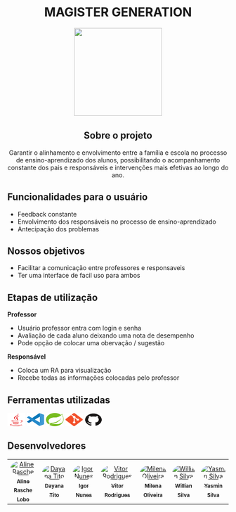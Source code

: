 <h1 align="center">MAGISTER GENERATION</h1> 
<div align=center>

<img src="https://cdn.discordapp.com/attachments/964244719741841438/964257096990339142/unknown.png" width=200px height=200px>


## Sobre o projeto 
<p>
Garantir o alinhamento e envolvimento entre a família e escola no processo de ensino-aprendizado dos alunos, possibilitando o acompanhamento constante dos pais e responsáveis e intervenções mais efetivas ao longo do ano.
</p> 

</div>

## Funcionalidades para o usuário 

* Feedback constante
* Envolvimento dos responsáveis no processo de ensino-aprendizado
* Antecipação dos problemas

## Nossos objetivos 

* Facilitar a comunicação entre professores e responsaveis
* Ter uma interface de facil uso para ambos

## Etapas de utilização

<b align="center" >
Professor 
</b>
  
* Usuário professor entra com login e senha
* Avaliação de cada aluno deixando uma nota de desempenho
* Pode opção de colocar uma obervação / sugestão

<b align="center" >
Responsável 
</b>

* Coloca um RA para visualização
* Recebe todas as informações colocadas pelo professor

## Ferramentas utilizadas

<p>
<img alt="Java" height="30" width="40" src="https://raw.githubusercontent.com/devicons/devicon/master/icons/java/java-plain.svg">
<img alt="VScode" height="30" width="40" src="https://raw.githubusercontent.com/devicons/devicon/master/icons/vscode/vscode-original.svg">
<img alt="Spring" height="30" width="40" src="https://raw.githubusercontent.com/devicons/devicon/master/icons/spring/spring-original.svg">
<img alt="Git" height="30" width="40" src="https://raw.githubusercontent.com/devicons/devicon/master/icons/git/git-original.svg">
<img alt="GitHub" height="30" width="40" src="https://raw.githubusercontent.com/devicons/devicon/master/icons/github/github-original.svg">
</p>



## Desenvolvedores 

<table>
<tr>
<td align="center"><a href="https://github.com/alinerasche"><img style="border-radius: 50%;" src="https://github.com/alinerasche.png" width="100px;" alt="Aline Rasche"/><br /><sub><b>Aline Rasche Lobo</b></sub></a><br/></td>
<td align="center"><a href="https://github.com/DayanaTito"><img style="border-radius: 50%;" src="https://github.com/DayanaTito.png" width="100px;" alt="Dayana Tito"/><br /><sub><b>Dayana Tito</b></sub></a><br/></td> 
<td align="center"><a href="https://github.com/igorcanunes"><img style="border-radius: 50%;" src="https://github.com/igorcanunes.png" width="100px;" alt="Igor Nunes"/><br /><sub><b>Igor Nunes</b></sub></a><br/></td> 
<td align="center"><a href="https://github.com/insivam"><img style="border-radius: 50%;" src="https://github.com/insivam.png" width="100px;" alt="Vitor Rodrigues"/><br /><sub><b>Vitor Rodrigues</b></sub></a><br/></td> 
<td align="center"><a href="https://github.com/milenaFO"><img style="border-radius: 50%;" src="https://github.com/milenaFO.png" width="100px;" alt="Milena Oliveira"/><br /><sub><b>Milena Oliveira</b></sub></a><br/></td> 
<td align="center"><a href="https://github.com/willjpg"><img style="border-radius: 50%;" src="https://github.com/willjpg.png" width="100px;" alt="Willian Silva"/><br /><sub><b>Willian Silva</b></sub></a><br/></td> 
<td align="center"><a href="https://github.com/YasminSilva007"><img style="border-radius: 50%;" src="https://github.com/YasminSilva007.png" width="100px;" alt="Yasmin Silva"/><br /><sub><b>Yasmin Silva</b></sub></a><br/></td>
</table>


